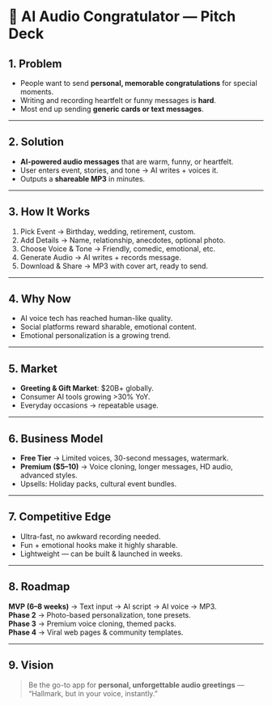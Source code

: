 # 🎉 AI Audio Congratulator — Pitch Deck

## 1. Problem
- People want to send **personal, memorable congratulations** for special moments.
- Writing and recording heartfelt or funny messages is **hard**.
- Most end up sending **generic cards or text messages**.

---

## 2. Solution
- **AI-powered audio messages** that are warm, funny, or heartfelt.
- User enters event, stories, and tone → AI writes + voices it.
- Outputs a **shareable MP3** in minutes.

---

## 3. How It Works
1. Pick Event → Birthday, wedding, retirement, custom.
2. Add Details → Name, relationship, anecdotes, optional photo.
3. Choose Voice & Tone → Friendly, comedic, emotional, etc.
4. Generate Audio → AI writes + records message.
5. Download & Share → MP3 with cover art, ready to send.

---

## 4. Why Now
- AI voice tech has reached human-like quality.
- Social platforms reward sharable, emotional content.
- Emotional personalization is a growing trend.

---

## 5. Market
- **Greeting & Gift Market**: $20B+ globally.
- Consumer AI tools growing >30% YoY.
- Everyday occasions → repeatable usage.

---

## 6. Business Model
- **Free Tier** → Limited voices, 30-second messages, watermark.
- **Premium ($5–10)** → Voice cloning, longer messages, HD audio, advanced styles.
- Upsells: Holiday packs, cultural event bundles.

---

## 7. Competitive Edge
- Ultra-fast, no awkward recording needed.
- Fun + emotional hooks make it highly sharable.
- Lightweight — can be built & launched in weeks.

---

## 8. Roadmap
**MVP (6–8 weeks)** → Text input → AI script → AI voice → MP3.  
**Phase 2** → Photo-based personalization, tone presets.  
**Phase 3** → Premium voice cloning, themed packs.  
**Phase 4** → Viral web pages & community templates.

---

## 9. Vision
> Be the go-to app for **personal, unforgettable audio greetings** —  
> “Hallmark, but in your voice, instantly.”
